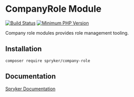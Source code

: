 # CompanyRole Module
[![Build Status](https://travis-ci.org/spryker/company-role.svg)](https://travis-ci.org/spryker/company-role)
[![Minimum PHP Version](https://img.shields.io/badge/php-%3E%3D%207.2-8892BF.svg)](https://php.net/)

Company role modules provides role management tooling.

## Installation

```
composer require spryker/company-role
```

## Documentation

[Spryker Documentation](https://academy.spryker.com/developing_with_spryker/module_guide/modules.html)
